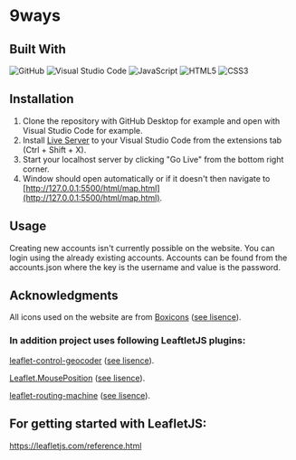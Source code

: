 # 9ways

## Built With
![GitHub](https://img.shields.io/badge/github-%23121011.svg?style=for-the-badge&logo=github&logoColor=white)
![Visual Studio Code](https://img.shields.io/badge/Visual%20Studio%20Code-0078d7.svg?style=for-the-badge&logo=visual-studio-code&logoColor=white) ![JavaScript](https://img.shields.io/badge/javascript-%23323330.svg?style=for-the-badge&logo=javascript&logoColor=%23F7DF1E)
![HTML5](https://img.shields.io/badge/html5-%23E34F26.svg?style=for-the-badge&logo=html5&logoColor=white)
![CSS3](https://img.shields.io/badge/css3-%231572B6.svg?style=for-the-badge&logo=css3&logoColor=white)

## Installation
1. Clone the repository with GitHub Desktop for example and open with Visual Studio Code for example.
2. Install [Live Server](https://marketplace.visualstudio.com/items?itemName=ritwickdey.LiveServer) to your Visual Studio Code from the extensions tab (Ctrl + Shift + X).
3. Start your localhost server by clicking "Go Live" from the bottom right corner.
4. Window should open automatically or if it doesn't then navigate to [http://127.0.0.1:5500/html/map.html](http://127.0.0.1:5500/html/map.html).

## Usage
Creating new accounts isn't currently possible on the website. 
You can login using the already existing accounts. 
Accounts can be found from the accounts.json where the key is the username and value is the password.

## Acknowledgments
All icons used on the website are from [Boxicons](https://boxicons.com/) ([see lisence](https://boxicons.com/usage#license)).

### In addition project uses following LeaftletJS plugins:
[leaflet-control-geocoder](https://github.com/perliedman/leaflet-control-geocoder) ([see lisence](https://github.com/perliedman/leaflet-control-geocoder?tab=BSD-2-Clause-1-ov-file)).

[Leaflet.MousePosition](https://github.com/ardhi/Leaflet.MousePosition) ([see lisence](https://github.com/ardhi/Leaflet.MousePosition/blob/master/MIT-LICENCE.txt)).

[leaflet-routing-machine](https://github.com/perliedman/leaflet-routing-machine?tab=License-1-ov-file) ([see lisence](https://github.com/perliedman/leaflet-routing-machine?tab=License-1-ov-file)).

## For getting started with LeafletJS:
https://leafletjs.com/reference.html
